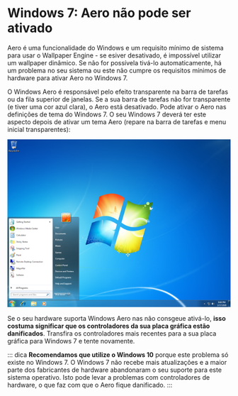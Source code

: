 # Windows 7: Aero não pode ser ativado

Aero é uma funcionalidade do Windows e um requisito mínimo de sistema para usar o Wallpaper Engine - se esiver desativado, é impossível utilizar um wallpaper dinâmico. Se não for possívela tivá-lo automaticamente, há um problema no seu sistema ou este não cumpre os requisitos mínimos de hardware para ativar Aero no Windows 7.

O Windows Aero é responsável pelo efeito transparente na barra de tarefas ou da fila superior de janelas. Se a sua barra de tarefas não for transparente (e tiver uma cor azul clara), o Aero está desativado. Pode ativar o Aero nas definições de tema do Windows 7. O seu Windows 7 deverá ter este aspecto depois de ativar um tema Aero (repare na barra de tarefas e menu inicial transparentes):

![Windows 7 com Aero](./w7.png)

Se o seu hardware suporta Windows Aero nas não consgeue ativá-lo, **isso costuma significar que os controladores da sua placa gráfica estão danificados**. Transfira os controladores mais recentes para a sua placa gráfica para Windows 7 e tente novamente.

::: dica **Recomendamos que utilize o Windows 10** porque este problema só existe no Windows 7. O Windows 7 não recebe mais atualizações e a maior parte dos fabricantes de hardware abandonaram o seu suporte para este sistema operativo. Isto pode levar a problemas com controladores de hardware, o que faz com que o Aero fique danificado. :::
